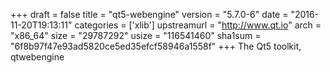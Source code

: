 +++
draft = false
title = "qt5-webengine"
version = "5.7.0-6"
date = "2016-11-20T19:13:11"
categories = ['xlib']
upstreamurl = "http://www.qt.io"
arch = "x86_64"
size = "29787292"
usize = "116541460"
sha1sum = "6f8b97f47e93ad5820ce5ed35efcf58946a1558f"
+++
The Qt5 toolkit, qtwebengine